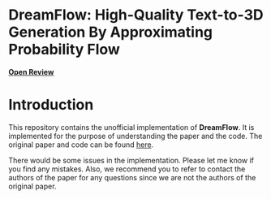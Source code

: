 # DreamFlow: High-Quality Text-to-3D Generation By Approximating Probability Flow


[**Open Review**](https://openreview.net/forum?id=GURqUuTebY)


# Introduction
This repository contains the unofficial implementation of **DreamFlow**. It is implemented for the purpose of understanding the paper and the code. The original paper and code can be found [here](https://openreview.net/forum?id=GURqUuTebY).
<br> 

There would be some issues in the implementation. Please let me know if you find any mistakes.
Also, we recommend you to refer to contact the authors of the paper for any questions since we are not the authors of the original paper.

